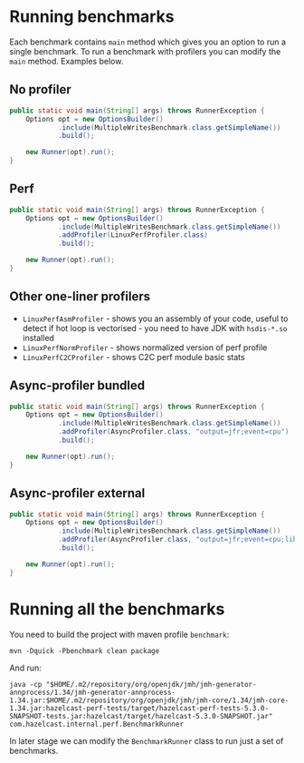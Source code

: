 # Running benchmarks 

Each benchmark contains ```main``` method which gives you an option to run a single benchmark.
To run a benchmark with profilers you can modify the ```main``` method. Examples below.

## No profiler

```java
public static void main(String[] args) throws RunnerException {
    Options opt = new OptionsBuilder()
            .include(MultipleWritesBenchmark.class.getSimpleName())
            .build();

    new Runner(opt).run();
}
```

## Perf

```java
public static void main(String[] args) throws RunnerException {
    Options opt = new OptionsBuilder()
            .include(MultipleWritesBenchmark.class.getSimpleName())
            .addProfiler(LinuxPerfProfiler.class)
            .build();

    new Runner(opt).run();
}
```

## Other one-liner profilers

- ```LinuxPerfAsmProfiler``` - shows you an assembly of your code, useful to detect if hot loop is 
  vectorised - you need to have JDK with ```hsdis-*.so``` installed
- ```LinuxPerfNormProfiler``` - shows normalized version of perf profile
- ```LinuxPerfC2CProfiler``` - shows C2C perf module basic stats 

## Async-profiler bundled

```java
public static void main(String[] args) throws RunnerException {
    Options opt = new OptionsBuilder()
            .include(MultipleWritesBenchmark.class.getSimpleName())
            .addProfiler(AsyncProfiler.class, "output=jfr;event=cpu")
            .build();

    new Runner(opt).run();
}
```

## Async-profiler external

```java
public static void main(String[] args) throws RunnerException {
    Options opt = new OptionsBuilder()
            .include(MultipleWritesBenchmark.class.getSimpleName())
            .addProfiler(AsyncProfiler.class, "output=jfr;event=cpu;libPath=/path/to/libasyncProfiler.so")
            .build();

    new Runner(opt).run();
}
```
# Running all the benchmarks

You need to build the project with maven profile ```benchmark```:

```shell
mvn -Dquick -Pbenchmark clean package
```

And run:

```shell
java -cp "$HOME/.m2/repository/org/openjdk/jmh/jmh-generator-annprocess/1.34/jmh-generator-annprocess-1.34.jar:$HOME/.m2/repository/org/openjdk/jmh/jmh-core/1.34/jmh-core-1.34.jar:hazelcast-perf-tests/target/hazelcast-perf-tests-5.3.0-SNAPSHOT-tests.jar:hazelcast/target/hazelcast-5.3.0-SNAPSHOT.jar" com.hazelcast.internal.perf.BenchmarkRunner
```

In later stage we can modify the ```BenchmarkRunner``` class to run just a set of benchmarks. 